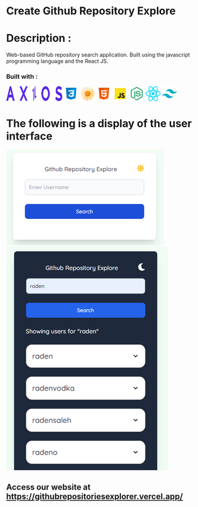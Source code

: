# Create Github Repository Explore

# Description :
Web-based GitHub repository search application. Built using the javascript programming language and the React JS.

### Built with :
<p align="left"> 
  <img
      src="https://github.com/radenmasabdul/logo/blob/7718c966b2ab9aaa6580905fd80e8bb2ee6f454a/Axios.svg.png" alt="axios"
      width="150" height="40" />
  <img
      src="https://github.com/radenmasabdul/logo/blob/7718c966b2ab9aaa6580905fd80e8bb2ee6f454a/css3.svg" alt="css3"
      width="40" height="40" />
  <img
      src="https://github.com/radenmasabdul/logo/blob/7718c966b2ab9aaa6580905fd80e8bb2ee6f454a/daisyUI.png" alt="daisyUI"
      width="40" height="40" />
   <img
      src="https://github.com/radenmasabdul/logo/blob/c0a25616c1f76e5d4ee778baa7a6d05e120d18bb/html-5.svg" alt="html5"
      width="40" height="40" />
  <img
      src="https://github.com/radenmasabdul/logo/blob/7718c966b2ab9aaa6580905fd80e8bb2ee6f454a/javascript.svg" alt="js"
      width="40" height="40" />
  <img
      src="https://github.com/radenmasabdul/logo/blob/7718c966b2ab9aaa6580905fd80e8bb2ee6f454a/node-js.svg" alt="node"
      width="40" height="40" />
  <img
      src="https://github.com/radenmasabdul/logo/blob/7718c966b2ab9aaa6580905fd80e8bb2ee6f454a/react-js-icon.svg" alt="react"
      width="40" height="40" />
  <img
      src="https://github.com/radenmasabdul/logo/blob/7718c966b2ab9aaa6580905fd80e8bb2ee6f454a/tailwindcss.svg" alt="tailwind"
      width="40" height="40" />
</p>

# The following is a display of the user interface
<img src="https://github.com/radenmasabdul/logo/blob/928e5a01f6c65c638284091504e35e0853ac83e9/githubrepoexplore/home.png" alt="home"/>
<img src="https://github.com/radenmasabdul/logo/blob/928e5a01f6c65c638284091504e35e0853ac83e9/githubrepoexplore/search.png" alt="search"/>

## Access our website at https://githubrepositoriesexplorer.vercel.app/
